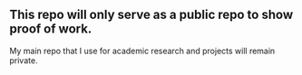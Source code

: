 ## This repo will only serve as a public repo to show proof of work.

My main repo that I use for academic research and projects will remain private.
